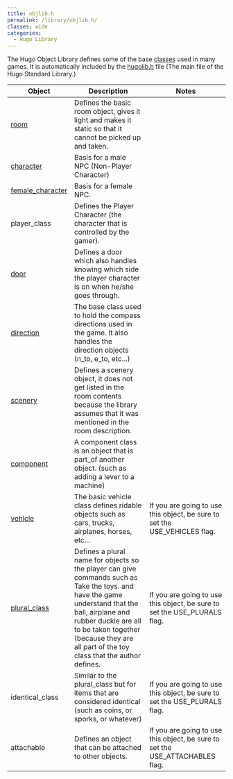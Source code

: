 ```yaml
---
title: objlib.h
permalink: /library/objlib.h/
classes: wide
categories: 
  - Hugo Library
---
```


The Hugo Object Library defines some of the base
[classes](basics/object_classes/) used in many games. It is
automatically included by the [hugolib.h](library/hugolib.h/) file
(The main file of the Hugo Standard Library.)

| Object | Description | Notes |
| --- | --- | --- |
| [room](basics/rooms) | Defines the basic room object, gives it light and makes it static so that it cannot be picked up and taken. |
| [character](classes/character-classes) | Basis for a male NPC (Non-Player Character) |
| [female_character](classes/character-classes) | Basis for a female NPC. |
| player_class | Defines the Player Character (the character that is controlled by the gamer). |
| [door](classes/doors) | Defines a door which also handles knowing which side the player character is on when he/she goes through. |
| [direction](classes/direction) | The base class used to hold the compass directions used in the game. It also handles the direction objects (n_to, e_to, etc...) |
| [scenery](basics/scenery) | Defines a scenery object, it does not get listed in the room contents because the library assumes that it was mentioned in the room description. |
| [component](classes/components) | A component class is an object that is part_of another object. (such as adding a lever to a machine) |
| [vehicle](classes/vehicle) | The basic vehicle class defines ridable objects such as cars, trucks, airplanes, horses, etc... | If you are going to use this object, be sure to set the USE_VEHICLES flag. |
| [plural_class](basics/plurals) | Defines a plural name for objects so the player can give commands such as Take the toys. and have the game understand that the ball, airplane and rubber duckie are all to be taken together (because they are all part of the toy class that the author defines. | If you are going to use this object, be sure to set the USE_PLURALS flag. |
| identical_class | Similar to the plural_class but for items that are considered identical (such as coins, or sporks, or whatever) | If you are going to use this object, be sure to set the USE_PLURALS flag. |
| attachable | Defines an object that can be attached to other objects. | If you are going to use this object, be sure to set the USE_ATTACHABLES flag. |
